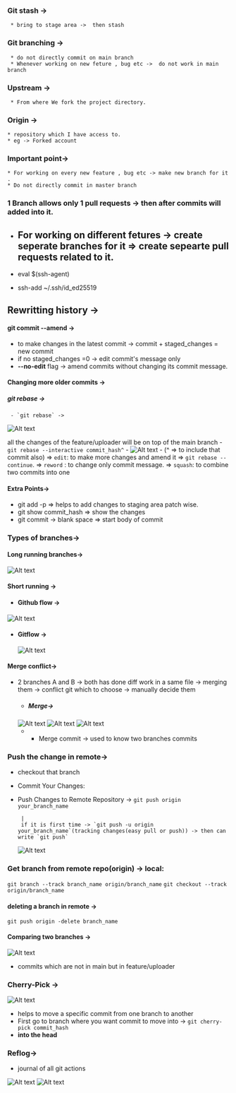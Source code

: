 ### Git stash -> 
     * bring to stage area ->  then stash 

### Git branching ->
     * do not directly commit on main branch
     * Whenever working on new feture , bug etc ->  do not work in main branch

### Upstream ->
     * From where We fork the project directory.

### Origin ->
    * repository which I have access to.
    * eg -> Forked account 

### Important point->
    * For working on every new feature , bug etc -> make new branch for it .
    * Do not directly commit in master branch
### 1 Branch allows only 1 pull requests -> then after commits will added into it.
 *  ## **For working on different fetures -> create seperate branches for it => create sepearte pull requests related to it.**  

* eval $(ssh-agent)
* ssh-add ~/.ssh/id_ed25519

## Rewritting history ->
 #### git commit --amend -> 

 
   - to make changes in the latest commit -> commit + staged_changes = new commit 
   - if no staged_changes =0 -> edit commit's message only
   - **--no-edit** flag -> amend commits without changing its commit message. 
  
  #### Changing more older commits ->

   ##### git rebase ->

     - `git rebase` ->
   ![Alt text](image-8.png)

   all the changes of the feature/uploader will be on top of the main branch
     - `git rebase --interactive commit_hash^` 
     - ![Alt text](image-10.png)
     - (^ => to include that commit also) => `edit`: to make more changes and amend it => `git rebase --continue`.
     => `reword` : to change only commit message.
     => `squash`: to combine two commits into one


#### Extra Points->
* git add -p => helps to add changes to staging area patch wise.
* git show commit_hash => show the changes
* git commit -> blank space => start body of commit


### Types of branches->
 #### Long running branches->
![Alt text](image.png)
 
 #### Short running ->

  - #### Github flow ->
  ![Alt text](image-2.png)
  - #### Gitflow ->
    ![Alt text](image-1.png)


#### Merge conflict->
 - 2 branches A and B -> both has done diff work in a same file -> merging them -> conflict git which to choose -> manually decide them    
   - ##### Merge-> 
   ![Alt text](image-3.png)
   ![Alt text](image-4.png)
   ![Alt text](image-6.png)
    - * Merge commit -> used to know two branches commits 
                    

### Push the change in remote->
  - checkout that branch
  - Commit Your Changes:
  - Push Changes to Remote Repository -> `git push origin your_branch_name`

         |
         if it is first time -> `git push -u origin your_branch_name`(tracking changes(easy pull or push)) -> then can write `git push`                                                 
                                                                 
      ![Alt text](image-7.png)

### Get branch from remote repo(origin) -> local:
 `git branch --track branch_name origin/branch_name`
`git checkout --track origin/branch_name`

#### deleting a branch in remote ->
 `git push origin -delete branch_name`

#### Comparing two branches ->
![Alt text](image-9.png)

- commits which are not in main but in feature/uploader 


### Cherry-Pick ->
![Alt text](image-11.png)

- helps to move a specific commit from one branch to another
- First go to branch where you want commit to move into ->  `git cherry-pick commit_hash`
- **into the head**

### Reflog->
- journal of all git actions
  
![Alt text](image-12.png)
![Alt text](image-13.png)

<!-- hello -->